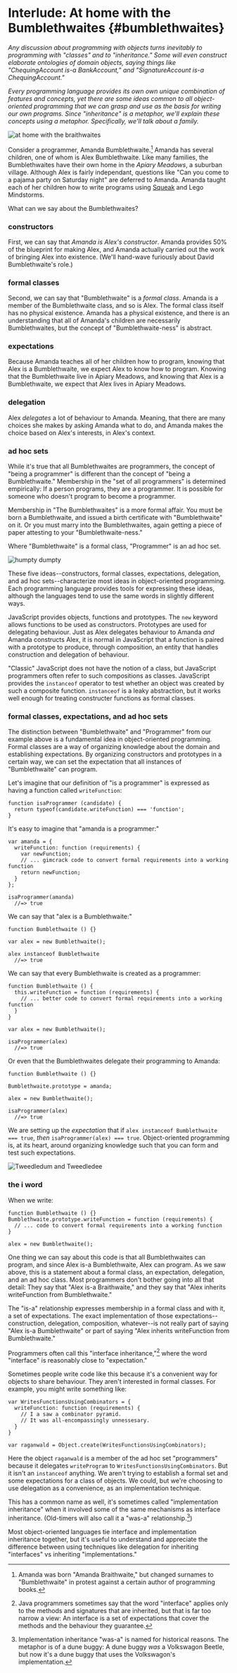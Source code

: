 # Interlude: At home with the Bumblethwaites {#bumblethwaites}

*Any discussion about programming with objects turns inevitably to programming with "classes" and to "inheritance." Some will even construct elaborate ontologies of domain objects, saying things like "ChequingAccount is-a BankAccount," and "SignatureAccount is-a ChequingAccount."*

*Every programming language provides its own own unique combination of features and concepts, yet there are some ideas common to all object-oriented programming that we can grasp and use as the basis for writing our own programs. Since "inheritance" is a metaphor, we'll explain these concepts using a metaphor. Specifically, we'll talk about a family.*

![at home with the braithwaites](images/braithwaites.jpg)

Consider a programmer, Amanda Bumblethwaite.[^braithwaite] Amanda has several children, one of whom is Alex Bumblethwaite. Like many families, the Bumblethwaites have their own home in the *Apiary Meadows*, a suburban village. Although Alex is fairly independant, questions like "Can you come to a pajama party on Saturday night" are deferred to Amanda. Amanda taught each of her children how to write programs using [Squeak] and Lego Mindstorms.

[Squeak]: http://squeak.org
[Lego Mindstorms]: http://www.lego.com/en-us/mindstorms
[^braithwaite]: Amanda was born "Amanda Braithwaite," but changed surnames to "Bumblethwaite" in protest against a certain author of programming books.

What can we say about the Bumblethwaites?

### constructors

First, we can say that *Amanda is Alex's constructor*. Amanda provides 50% of the blueprint for making Alex, and Amanda actually carried out the work of bringing Alex into existence. (We'll hand-wave furiously about David Bumblethwaite's role.)

### formal classes

Second, we can say that "Bumblethwaite" is a *formal class*. Amanda is a member of the Bumblethwaite class, and so is Alex. The formal class itself has no physical existence. Amanda has a physical existence, and there is an understanding that all of Amanda's children are necessarily Bumblethwaites, but the concept of "Bumblethwaite-ness" is abstract.

### expectations

Because Amanda teaches all of her children how to program, knowing that Alex is a Bumblethwaite, we expect Alex to know how to program. Knowing that the Bumblethwaite live in Apiary Meadows, and knowing that Alex is a Bumblethwaite, we expect that Alex lives in Apiary Meadows.

### delegation

Alex *delegates* a lot of behaviour to Amanda. Meaning, that there are many choices she makes by asking Amanda what to do, and Amanda makes the choice based on Alex's interests, in Alex's context.

### ad hoc sets

While it's true that all Bumblethwaites are programmers, the concept of "being a programmer" is different than the concept of "being a Bumblethwaite." Membership in the "set of all programmers" is determined empirically: If a person programs, they are a programmer. It is possible for someone who doesn't program to become a programmer.

Membership in "The Bumblethwaites" is a more formal affair. You must be born a Bumblethwaite, and issued a birth certificate with "Bumblethwaite" on it. Or you must marry into the Bumblethwaites, again getting a piece of paper attesting to your "Bumblethwaite-ness."

Where "Bumblethwaite" is a formal class, "Programmer" is an ad hoc set.

![humpty dumpty](images/humpty-dumpty.gif)

These five ideas--constructors, formal classes, expectations, delegation, and ad hoc sets--characterize most ideas in object-oriented programming. Each programming language provides tools for expressing these ideas, although the languages tend to use the same words in slightly different ways.

JavaScript provides objects, functions and prototypes. The `new` keyword allows functions to be used as constructors. Prototypes are used for delegating behaviour. Just as Alex delegates behaviour to Amanda *and* Amanda constructs Alex, it is normal in JavaScript that a function is paired with a prototype to produce, through composition, an entity that handles construction and delegation of behaviour.

"Classic" JavaScript does not have the notion of a class, but JavaScript programmers often refer to such compositions as classes. JavaScript provides the `instanceof` operator to test whether an object was created by such a composite function. `instanceof` is a leaky abstraction, but it works well enough for treating constructer functions as formal classes.

### formal classes, expectations, and ad hoc sets

The distinction between "Bumblethwaite" and "Programmer" from our example above is a fundamental idea in object-oriented programming. Formal classes are a way of organizing knowledge about the domain and establishing expectations. By organizing constructors and prototypes in a certain way, we can set the expectation that all instances of "Bumblethwaite" can program.

Let's imagine that our definition of "is a programmer" is expressed as having a function called `writeFunction`:

    function isaProgrammer (candidate) {
      return typeof(candidate.writeFunction) === 'function';
    }

It's easy to imagine that "amanda is a programmer:"

    var amanda = {
      writeFunction: function (requirements) {
        var newFunction;
        // ... gimcrack code to convert formal requirements into a working function
        return newFunction;
      }
    };

    isaProgrammer(amanda)
      //=> true

We can say that "alex is a Bumblethwaite:"

    function Bumblethwaite () {}

    var alex = new Bumblethwaite();

    alex instanceof Bumblethwaite
      //=> true

We can say that every Bumblethwaite is created as a programmer:

    function Bumblethwaite () {
      this.writeFunction = function (requirements) {
        // ... better code to convert formal requirements into a working function
      }
    }

    var alex = new Bumblethwaite();

    isaProgrammer(alex)
      //=> true

Or even that the Bumblethwaites delegate their programming to Amanda:

    function Bumblethwaite () {}

    Bumblethwaite.prototype = amanda;

    alex = new Bumblethwaite();

    isaProgrammer(alex)
      //=> true

We are setting up the *expectation* that if `alex instanceof Bumblethwaite === true`, *then* `isaProgrammer(alex) === true`. Object-oriented programming is, at its heart, around organizing knowledge such that you can form and test such expectations.

![Tweedledum and Tweedledee](images/tennieldumdee.jpg)

### the i word

When we write:

    function Bumblethwaite () {}
    Bumblethwaite.prototype.writeFunction = function (requirements) {
      // ... code to convert formal requirements into a working function
    }

    alex = new Bumblethwaite();

One thing we can say about this code is that all Bumblethwaites can program, and since Alex is-a Bumblethwaite, Alex can program. As we saw above, this is a statement about a formal class, an expectation, delegation, and an ad hoc class. Most programmers don't bother going into all that detail: They say that "Alex is-a Braithwaite," and they say that "Alex inherits writeFunction from Bumblethwaite."

The "is-a" relationship expresses membership in a formal class and with it, a set of expectations. The exact implementation of those expectations--construction, delegation, composition, whatever--is not really part of saying "Alex is-a Bumblethwaite" or part of saying "Alex inherits writeFunction from Bumblethwaite."

Programmers often call this "interface inheritance,"[^java] where the word "interface" is reasonably close to "expectation."

[^java]: Java programmers sometimes say that the word "interface" applies only to the methods and signatures that are inherited, but that is far too narrow a view: An interface is a set of expectations that cover the methods and the behaviour they guarantee.

Sometimes people write code like this because it's a convenient way for objects to share behaviour. They aren't interested in formal classes. For example, you might write something like:

    var WritesFunctionsUsingCombinators = {
      writeFunction: function (requirements) {
        // I a saw a combinator pyramid.
        // It was all-encompassingly unnessesary.
      }
    }

    var raganwald = Object.create(WritesFunctionsUsingCombinators);

Here the object `raganwald` is a member of the ad hoc set "programmers" because it delegates `writeProgram` to `WritesFunctionsUsingCombinators`. But it isn't an `instanceof` anything. We aren't trying to establish a formal set and some expectations for a class of objects. We could, but we're choosing to use delegation as a convenience, as an implementation technique.

This has a common name as well, it's sometimes called "implementation inheritance" when it involved some of the same mechanisms as interface inheritance. (Old-timers will also call it a "was-a" relationship.[^was-a])

[^was-a]: Implementation inheritance "was-a" is named for historical reasons. The metaphor is of a dune buggy: A dune buggy *was* a Volkswagon Beetle, but now it's a dune buggy that uses the Volkswagon's implementation.

Most object-oriented languages tie interface and implementation inheritance together, but it's useful to understand and appreciate the difference between using techniques like delegation for inheriting "interfaces" vs inheriting "implementations."